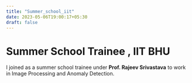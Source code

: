 ```yaml
---
title: "Summer_school_iit"
date: 2023-05-06T19:00:17+05:30
draft: false
---
```


# Summer School Trainee , IIT BHU

I joined as a summer school trainee under **Prof. Rajeev Srivastava** to work in Image Processing and Anomaly Detection.
